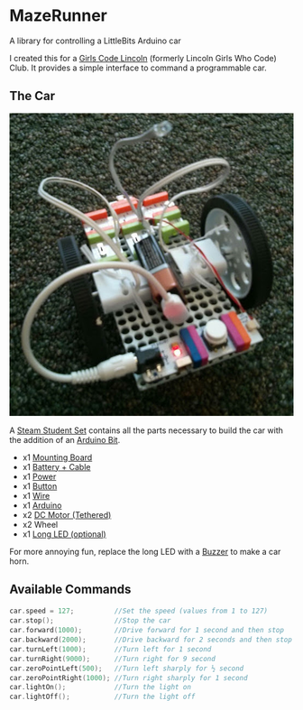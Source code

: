 # MazeRunner
A library for controlling a LittleBits Arduino car

I created this for a [Girls Code Lincoln](https://girlscodelincoln.com) (formerly Lincoln Girls Who Code) Club. It provides a simple interface to command a programmable car.

## The Car
![Car1](car1.jpg)

A [Steam Student Set](https://shop.littlebits.cc/products/steam-student-set) contains all the parts necessary to build the car with the addition of an [Arduino Bit](https://shop.littlebits.cc/products/arduino-bit).

- x1 [Mounting Board](https://littlebits.cc/blackboard)
- x1 [Battery + Cable](https://shop.littlebits.cc/products/battery-plus-cable)
- x1 [Power](https://shop.littlebits.cc/products/littlebits-power)
- x1 [Button](https://shop.littlebits.cc/products/button)
- x1 [Wire](https://shop.littlebits.cc/products/wire-bit)
- x1 [Arduino](https://shop.littlebits.cc/products/arduino-bit)
- x2 [DC Motor (Tethered)](https://shop.littlebits.cc/products/dc-motor-tethered)
- x2 Wheel
- x1 [Long LED (optional)](https://shop.littlebits.cc/products/long-led)

For more annoying fun, replace the long LED with a [Buzzer](https://shop.littlebits.cc/products/buzzer) to make a car horn.

## Available Commands

```cpp
car.speed = 127;          //Set the speed (values from 1 to 127)
car.stop();               //Stop the car
car.forward(1000);        //Drive forward for 1 second and then stop
car.backward(2000);       //Drive backward for 2 seconds and then stop
car.turnLeft(1000);       //Turn left for 1 second
car.turnRight(9000);      //Turn right for 9 second
car.zeroPointLeft(500);   //Turn left sharply for ½ second
car.zeroPointRight(1000); //Turn right sharply for 1 second
car.lightOn();            //Turn the light on
car.lightOff();           //Turn the light off
```
